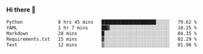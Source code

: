 ### Hi there 👋

<!--START_SECTION:waka-->

```txt
Python             8 hrs 45 mins   ████████████████████░░░░░   79.62 %
YAML               1 hr 7 mins     ██▓░░░░░░░░░░░░░░░░░░░░░░   10.25 %
Markdown           28 mins         █░░░░░░░░░░░░░░░░░░░░░░░░   04.35 %
Requirements.txt   15 mins         ▓░░░░░░░░░░░░░░░░░░░░░░░░   02.29 %
Text               12 mins         ▒░░░░░░░░░░░░░░░░░░░░░░░░   01.96 %
```

<!--END_SECTION:waka-->

<!--
**Jonas-VanHaeken/Jonas-VanHaeken** is a ✨ _special_ ✨ repository because its `README.md` (this file) appears on your GitHub profile.

Here are some ideas to get you started:

- 🔭 I’m currently working on ...
- 🌱 I’m currently learning ...
- 👯 I’m looking to collaborate on ...
- 🤔 I’m looking for help with ...
- 💬 Ask me about ...
- 📫 How to reach me: ...
- 😄 Pronouns: ...
- ⚡ Fun fact: ...
-->
